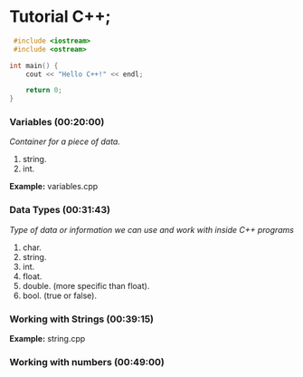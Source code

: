 # Tutorial  C++;

```c++
 #include <iostream>
 #include <ostream>

int main() {
	cout << "Hello C++!" << endl;

	return 0;
}
```


### Variables (00:20:00)
*Container for a piece of data.*

1. string.
2. int.

**Example:**
	variables.cpp


### Data Types (00:31:43)
*Type of data or information we can use and work with inside C++ programs*

1. char.
2. string.
3. int.
4. float.
5. double. (more specific than float).
6.  bool. (true or false).

### Working with Strings (00:39:15)

**Example:**
	string.cpp

### Working with numbers (00:49:00)



